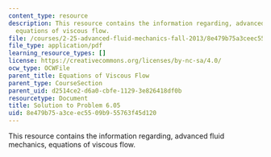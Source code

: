 ```yaml
---
content_type: resource
description: This resource contains the information regarding, advanced fluid mechanics,
  equations of viscous flow.
file: /courses/2-25-advanced-fluid-mechanics-fall-2013/8e479b75a3ceec5509b955763f45d120_MIT2_25F13_Shapi_6.05-solut.pdf
file_type: application/pdf
learning_resource_types: []
license: https://creativecommons.org/licenses/by-nc-sa/4.0/
ocw_type: OCWFile
parent_title: Equations of Viscous Flow
parent_type: CourseSection
parent_uid: d2514ce2-d6a0-cbfe-1129-3e826418df0b
resourcetype: Document
title: Solution to Problem 6.05
uid: 8e479b75-a3ce-ec55-09b9-55763f45d120
---
```

This resource contains the information regarding, advanced fluid mechanics, equations of viscous flow.